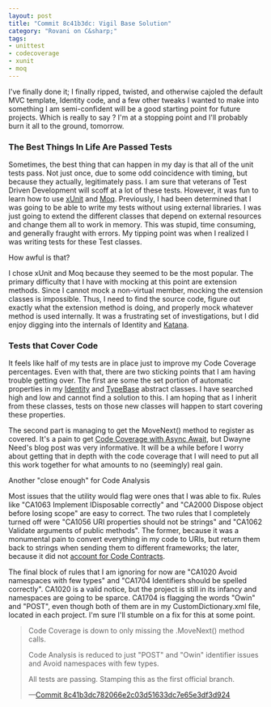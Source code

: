 ```yaml
---
layout: post
title: "Commit 8c41b3dc: Vigil Base Solution"
category: "Rovani on C&sharp;"
tags:
- unittest
- codecoverage
- xunit
- moq
---
```


I've finally done it; I finally ripped, twisted, and otherwise cajoled the default MVC template, Identity code, and a few other tweaks I wanted to make into something I am semi-confident will be a good starting point for future projects. Which is really to say ? I'm at a stopping point and I'll probably burn it all to the ground, tomorrow.

### The Best Things In Life Are Passed Tests

Sometimes, the best thing that can happen in my day is that all of the unit tests pass. Not just once, due to some odd coincidence with timing, but because they actually, legitimately pass. I am sure that veterans of Test Driven Development will scoff at a lot of these tests. However, it was fun to learn how to use [xUnit](https://xunit.github.io/) and [Moq](http://www.moqthis.com/). Previously, I had been determined that I was going to be able to write my tests without using external libraries. I was just going to extend the different classes that depend on external resources and change them all to work in memory. This was stupid, time consuming, and generally fraught with errors. My tipping point was when I realized I was writing tests for these Test classes.

How awful is that?

I chose xUnit and Moq because they seemed to be the most popular. The primary difficulty that I have with mocking at this point are extension methods. Since I cannot mock a non-virtual member, mocking the extension classes is impossible. Thus, I need to find the source code, figure out exactly what the extension method is doing, and properly mock whatever method is used internally. It was a frustrating set of investigations, but I did enjoy digging into the internals of Identity and [Katana](https://katanaproject.codeplex.com/).

### Tests that Cover Code

It feels like half of my tests are in place just to improve my Code Coverage percentages. Even with that, there are two sticking points that I am having trouble getting over. The first are some the set portion of automatic properties in my [Identity](https://github.com/drovani/Vigil/blob/VigilBaseSolution/Vigil.Data/Vigil.Data.Core/Identity.cs) and [TypeBase](https://github.com/drovani/Vigil/blob/VigilBaseSolution/Vigil.Data/Vigil.Data.Core/TypeBase.cs) abstract classes. I have searched high and low and cannot find a solution to this. I am hoping that as I inherit from these classes, tests on those new classes will happen to start covering these properties.

The second part is managing to get the MoveNext() method to register as covered. It's a pain to get [Code Coverage with Async Await](http://blogs.msdn.com/b/dwayneneed/archive/2014/11/17/code-coverage-with-async-await.aspx), but Dwayne Need's blog post was very informative. It will be a while before I worry about getting that in depth with the code coverage that I will need to put all this work together for what amounts to no (seemingly) real gain.

Another "close enough" for Code Analysis

Most issues that the utility would flag were ones that I was able to fix. Rules like "CA1063 Implement IDisposable correctly" and "CA2000 Dispose object before losing scope" are easy to correct. The two rules that I completely turned off were "CA1056 URI properties should not be strings" and "CA1062 Validate arguments of public methods". The former, because it was a monumental pain to convert everything in my code to URIs, but return them back to strings when sending them to different frameworks; the later, because it did not [account for Code Contracts](http://geekswithblogs.net/terje/archive/2010/10/14/making-static-code-analysis-and-code-contracts-work-together-or.aspx).

The final block of rules that I am ignoring for now are "CA1020 Avoid namespaces with few types" and "CA1704 Identifiers should be spelled correctly". CA1020 is a valid notice, but the project is still in its infancy and namespaces are going to be sparce. CA1704 is flagging the words "Owin" and "POST", even though both of them are in my CustomDictionary.xml file, located in each project. I'm sure I'll stumble on a fix for this at some point.

> Code Coverage is down to only missing the .MoveNext() method calls.
>  
> Code Analysis is reduced to just "POST" and "Owin" identifier issues and Avoid namespaces with few types.
>  
> All tests are passing. Stamping this as the first official branch.
>  
> &mdash;[Commit 8c41b3dc782066e2c03d51633dc7e65e3df3d924](https://github.com/drovani/Vigil/tree/VigilBaseSolution)
